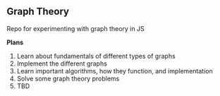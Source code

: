 ## Graph Theory
Repo for experimenting with graph theory in JS

**Plans**
1. Learn about fundamentals of different types of graphs	
2. Implement the different graphs
3. Learn important algorithms, how they function, and implementation
4. Solve some graph theory problems
5. TBD